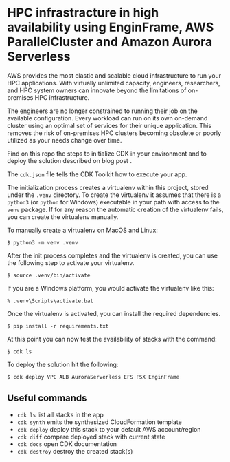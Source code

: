 
# HPC infrastracture in high availability using EnginFrame, AWS ParallelCluster and Amazon Aurora Serverless

AWS provides the most elastic and scalable cloud infrastructure to run your HPC applications. With virtually unlimited capacity, engineers, researchers, and HPC system owners can innovate beyond the limitations of on-premises HPC infrastructure.

The engineers are no longer constrained to running their job on the available configuration. Every workload can run on its own on-demand cluster using an optimal set of services for their unique application. This removes the risk of on-premises HPC clusters becoming obsolete or poorly utilized as your needs change over time.

Find on this repo the steps to initialize CDK in your environment and to deploy the solution described on blog post <LINK>.

The `cdk.json` file tells the CDK Toolkit how to execute your app.

The initialization process creates a virtualenv within this project, stored under the `.venv`
directory.  To create the virtualenv it assumes that there is a `python3`
(or `python` for Windows) executable in your path with access to the `venv`
package. If for any reason the automatic creation of the virtualenv fails,
you can create the virtualenv manually.

To manually create a virtualenv on MacOS and Linux:

```
$ python3 -m venv .venv
```

After the init process completes and the virtualenv is created, you can use the following
step to activate your virtualenv.

```
$ source .venv/bin/activate
```

If you are a Windows platform, you would activate the virtualenv like this:

```
% .venv\Scripts\activate.bat
```

Once the virtualenv is activated, you can install the required dependencies.

```
$ pip install -r requirements.txt
```

At this point you can now test the availability of stacks with the command:

```
$ cdk ls
```

To deploy the solution hit the following:
```
$ cdk deploy VPC ALB AuroraServerless EFS FSX EnginFrame
```


## Useful commands

 * `cdk ls`          list all stacks in the app
 * `cdk synth`       emits the synthesized CloudFormation template
 * `cdk deploy`      deploy this stack to your default AWS account/region
 * `cdk diff`        compare deployed stack with current state
 * `cdk docs`        open CDK documentation
 * `cdk destroy`     destroy the created stack(s)

